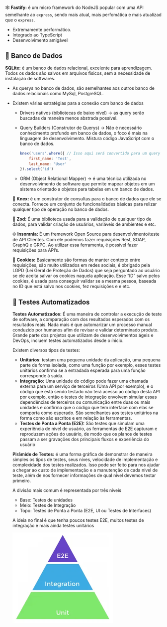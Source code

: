 🕸️ **Fastify:** é um micro framework do NodeJS popular com uma API semelhante ao `express`, sendo mais atual, mais perfomática e mais atualizad que o `express`. 

- Extremamente performático.
- Integrado ao TypeScript
- Desenvolvimento amigável

## 💽 Banco de Dados

**SQLite:** é um banco de dados relacional, excelente para aprendizagem. Todos os dados são salvos em arquivos físicos, sem a necessidade de instalação de softwares. 

- As querys no banco de dados, são semelhantes aos outros banco de dados relacionais como MySql, PostgreSQL.
- Existem várias estratégias para a conexão com banco de dados
    - Drivers nativos (bibliotecas de baixo nível) → as query serão buscadas da maneira menos abstrada possível.
    - Query Builders (Construtor de Querys) → Não é necessário conhecimento profundo em banco de dados, o foco é mais na linguagem de desenvolvimento. Mistura código JavaScript com o banco de dados.
        
        ```jsx
        knex('users'.where({ // Isso aqui será convertido para um query na liguagem SQL
        	first_name: 'Test',
        	last_name: 'User'
        }).select('id')
        ```
        
    - ORM (Object Relational Mapper) → é uma técnica utilizada no desenvolvimento de software que permite mapear objetos em um sistema orientado a objetos para tabelas em um banco de dados.
    
    🤖 **Knex:** é um construtor de consultas para o banco de dados que ele se conecta. Fornece um conjunto de funcionalidades básicas para relizar qualquer tipo de operação no banco de dados.
    
    🦴 **Zod:** É uma biblioteca usada para a validação de qualquer tipo de dados, para validar criação de usuários, variáveis de ambientes e etc.
    
    🌐 **Insomnia:** É um fremework Open Source para desenvolvimento/teste de API Clientes. Com ele podemos fazer requisições Rest, SOAP, GraphQ e GRPC. Ao utilizar essa ferramenta, é possível fazer requisições para API’s.
    
    🍪 **Cookies:** Basicamente são formas de manter contexto entre requisições, são muito utilizados em redes sociais, é obrigado pela LGPD (Lei Geral de Proteção de Dados) que seja perguntado ao usuário se ele aceita salvar os cookies naquela aplicação. Esse “ID” salvo pelos cookies, é usada para conseguir validar se a mesma pessoa, baseada no ID que está salvo nos cookies, fez requisições e e etc.
    
    ## 🔬 Testes Automatizados
    
    **Testes Automatizados:** É uma maneira de controlar a execução de teste de software, a comparação com dos resultados esperados com os resultados reais. Nada mais é que automarizar um processo manual conduzido por humanos afim de revisar e validar determinado produto. Grande parte dos projetos que utilizam de desenvolvimentos ágeis e DevOps, incluem testes automatizados desde o ínicio.
    
    Existem diversos tipos de testes: 
    
    - **Unitários**: testam uma pequena unidade da aplicação,  uma pequena parte de forma isolada, como uma função por exemplo, esses testes unitários confirma se a entradada esperada para uma função corresponde à saída.
    - **Integração:** Uma unidade do código pode fazer uma chamada externa para um serviço de terceiros (Uma API por exemplo), e o código que está sendo testado não terá acesso ao código desta API por exemplo, então o testes de integração envolvem simular essas dependências de terceiros ou comunicação entre duas ou mais unidades e confirma que o código que tem interface com elas se comporta como esperado. São semelhantes aos testes unitários na forma como são escritos e em relação às ferramentas.
    - **Testes de Ponta a Ponta (E2E):** São testes que simulam uma experiência de nível de usuário, as ferramentas de E2E capturam e reproduzem ações do usuário, de modo que os planos de testes passam a ser gravações dos principais fluxos e experiência do usuário

    **Pirâmide de Testes:** é uma forma gráfica de demonstrar de maneira simples os tipos de testes, seus níves, velocidade de implementação e complexidade dos testes realizados. Isso pode ser feito para nos ajudar a chegar ao custo de implementação e a manutenção de cada nível de teste, além de nos fornecer informações de qual nível devemos testar primeiro.

    A divisão mais comum é representada por três níveis

    - Base: Testes de unidades
    - Meio: Testes de Integração
    - Topo: Testes de Ponta a Ponta (E2E, UI ou Testes de Interfaces)

    A ideia no final é que tenha poucos testes E2E, muitos testes de integração e mais ainda testes unitários 

    ![alt text](piramide-testes.webp)